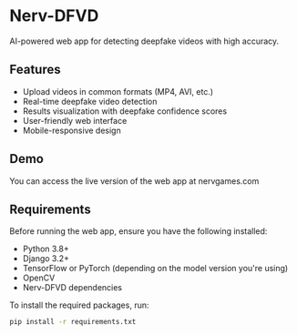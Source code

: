 # Nerv-DFVD
AI-powered web app for detecting deepfake videos with high accuracy.
## Features

- Upload videos in common formats (MP4, AVI, etc.)
- Real-time deepfake video detection
- Results visualization with deepfake confidence scores
- User-friendly web interface
- Mobile-responsive design

## Demo

You can access the live version of the web app at nervgames.com

## Requirements

Before running the web app, ensure you have the following installed:

- Python 3.8+
- Django 3.2+
- TensorFlow or PyTorch (depending on the model version you're using)
- OpenCV
- Nerv-DFVD dependencies

To install the required packages, run:

```bash
pip install -r requirements.txt
